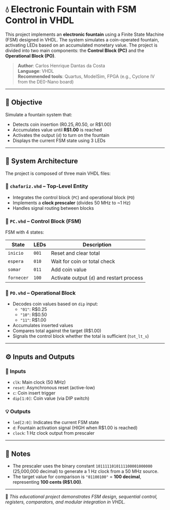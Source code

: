 # 💧 Electronic Fountain with FSM Control in VHDL

This project implements an **electronic fountain** using a Finite State Machine (FSM) designed in VHDL. The system simulates a coin-operated fountain, activating LEDs based on an accumulated monetary value. The project is divided into two main components: the **Control Block (PC)** and the **Operational Block (PO)**.

> **Author**: Carlos Henrique Dantas da Costa  
> **Language**: VHDL  
> **Recommended tools**: Quartus, ModelSim, FPGA (e.g., Cyclone IV from the DE0-Nano board)

---

## 🎯 Objective

Simulate a fountain system that:

- Detects coin insertion (R$0.25, R$0.50, or R$1.00)
- Accumulates value until **R$1.00** is reached
- Activates the output (`d`) to turn on the fountain
- Displays the current FSM state using 3 LEDs

---

## 🧱 System Architecture

The project is composed of three main VHDL files:

### 🔹 `chafariz.vhd` – Top-Level Entity

- Integrates the control block (`PC`) and operational block (`PO`)
- Implements a **clock prescaler** (divides 50 MHz to ~1 Hz)
- Handles signal routing between blocks

### 🔹 `PC.vhd` – Control Block (FSM)

FSM with 4 states:

| State       | LEDs  | Description                                   |
|-------------|--------|-----------------------------------------------|
| `inicio`     | `001`  | Reset and clear total                        |
| `espera`     | `010`  | Wait for coin or total check                 |
| `somar`      | `011`  | Add coin value                               |
| `fornecer`   | `100`  | Activate output (`d`) and restart process    |

### 🔹 `PO.vhd` – Operational Block

- Decodes coin values based on `dip` input:
  - `"01"`: R$0.25
  - `"10"`: R$0.50
  - `"11"`: R$1.00
- Accumulates inserted values
- Compares total against the target (R$1.00)
- Signals the control block whether the total is sufficient (`tot_lt_s`)

---

## ⚙️ Inputs and Outputs

### 🔌 Inputs

- `clk`: Main clock (50 MHz)
- `reset`: Asynchronous reset (active-low)
- `c`: Coin insert trigger
- `dip[1:0]`: Coin value (via DIP switch)

### 💡 Outputs

- `led[2:0]`: Indicates the current FSM state
- `d`: Fountain activation signal (HIGH when R$1.00 is reached)
- `clock`: 1 Hz clock output from prescaler

---

## 📌 Notes

- The prescaler uses the binary constant `1011111010111100001000000` (25,000,000 decimal) to generate a 1 Hz clock from a 50 MHz source.
- The target value for comparison is `"01100100"` = **100 decimal**, representing **100 cents (R$1.00)**.

---

📘 *This educational project demonstrates FSM design, sequential control, registers, comparators, and modular integration in VHDL.*
